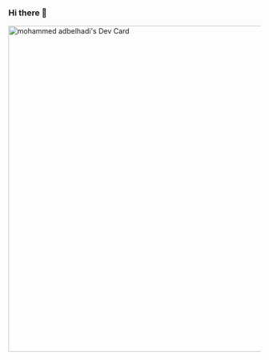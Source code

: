 ### Hi there 👋

<a href="https://app.daily.dev/clipso92"><img src="https://api.daily.dev/devcards/v2/ntTTGZoZieyuCOasS6LaI.png?type=wide&r=21o" width="652" alt="mohammed adbelhadi's Dev Card"/></a>

<!--
**Clipso/Clipso** is a ✨ _special_ ✨ repository because its `README.md` (this file) appears on your GitHub profile.

Here are some ideas to get you started:

- 🔭 I’m currently working on ...
- 🌱 I’m currently learning ...
- 👯 I’m looking to collaborate on ...
- 🤔 I’m looking for help with ...
- 💬 Ask me about ...
- 📫 How to reach me: ...
- 😄 Pronouns: ...
- ⚡ Fun fact: ...
-->

